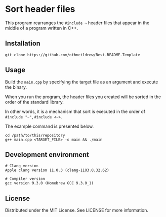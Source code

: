 # Sort header files
This program rearranges the `#include ~` header files that appear in the middle of a program written in C++.

## Installation
```
git clone https://github.com/othneildrew/Best-README-Template
```

## Usage
Build the `main.cpp` by specifying the target file as an argument and execute the binary.

When you run the program, the header files you created will be sorted in the order of the standard library.

In other words, it is a mechanism that sort is executed in the order of `#include "~"`, `#include <~>`.

The example command is presented below.
```
cd /path/to/this/repository
g++ main.cpp <TARGET_FILE> -o main && ./main
```

## Development environment
```
# Clang version
Apple clang version 11.0.3 (clang-1103.0.32.62)

# Compiler version
gcc version 9.3.0 (Homebrew GCC 9.3.0_1)
```

## License
Distributed under the MIT License. See LICENSE for more information.
